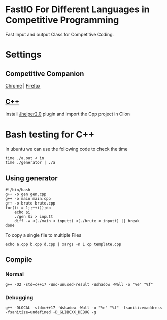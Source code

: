 # FastIO For Different Languages in Competitive Programming

Fast Input and output Class for Competitive Coding.

# Settings

## Competitive Companion
[Chrome](https://chrome.google.com/webstore/detail/competitive-companion/cjnmckjndlpiamhfimnnjmnckgghkjbl) | [Firefox](https://addons.mozilla.org/en-US/firefox/addon/competitive-companion/)

## [C++](https://github.com/rishabhdeepsingh/Competitive/tree/master/Cpp)
Install [Jhelper2.0](https://github.com/rishabhdeepsingh/JHelper2.0) plugin and import the Cpp project in Clion

# Bash testing for C++
In ubuntu we can use the following code to check the time
    
    time ./a.out < in 
    time ./generator | ./a
    
## Using generator
    
    #!/bin/bash
    g++ -o gen gen.cpp
    g++ -o main main.cpp
    g++ -o brute brute.cpp
    for((i = 1;;++i));do
        echo $i
        ./gen $i > inputt
        diff -w <(./main < inputt) <(./brute < inputt) || break
    done


To copy a single file to multiple Files

    echo a.cpp b.cpp d.cpp | xargs -n 1 cp template.cpp
    
## Compile
### Normal
    g++ -O2 -std=c++17 -Wno-unused-result -Wshadow -Wall -o "%e" "%f"
### Debugging
    g++ -DLOCAL -std=c++17 -Wshadow -Wall -o "%e" "%f" -fsanitize=address -fsanitize=undefined -D_GLIBCXX_DEBUG -g

